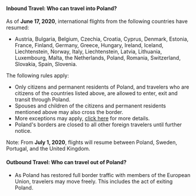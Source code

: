#### Inbound Travel: Who can travel into Poland?

As of **June 17, 2020**, international flights from the following countries have resumed:

- Austria, Bulgaria, Belgium, Czechia, Croatia, Cyprus, Denmark, Estonia, France, Finland, Germany, Greece, Hungary, Ireland, Iceland, Liechtenstein, Norway, Italy, Liechtenstein, Latvia, Lithuania, Luxembourg, Malta, the Netherlands, Poland, Romania, Switzerland, Slovakia, Spain, Slovenia.

The following rules apply:

- Only citizens and permanent residents of Poland, and travelers who are citizens of the countries listed above, are allowed to enter, exit and transit through Poland.
- Spouses and children of the citizens and permanent residents mentioned above may also cross the border.
- More exceptions may apply, [click here](https://www.gov.pl/web/coronavirus/travel) for more details.
- Poland's borders are closed to all other foreign travelers until further notice.

Note: From **July 1, 2020**, flights will resume between Poland, Sweden, Portugal, and the United Kingdom.

#### Outbound Travel: Who can travel out of Poland?

- As Poland has restored full border traffic with members of the European Union, travelers may move freely. This includes the act of exiting Poland.
